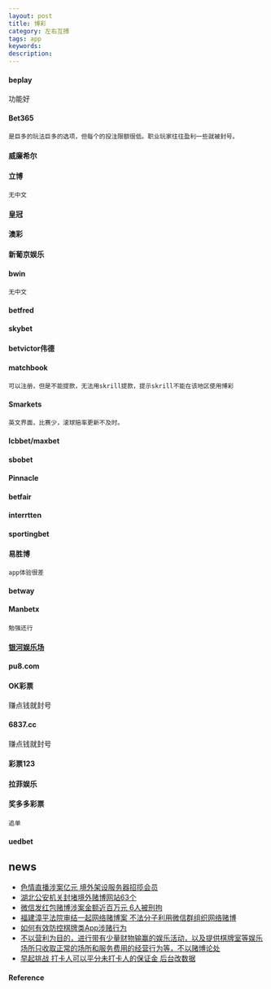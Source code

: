 ```yaml
---
layout: post
title: 博彩
category: 左右互搏
tags: app
keywords: 
description: 
---
```


#### beplay

功能好

#### Bet365
	是巨多的玩法巨多的选项，但每个的投注限额很低。职业玩家往往盈利一些就被封号。
#### 威廉希尔
#### 立博
	无中文
	
#### 皇冠
#### 澳彩
#### 新葡京娱乐
#### bwin
	无中文
#### betfred
#### skybet
#### betvictor伟德

#### matchbook
	可以注册，但是不能提款，无法用skrill提款，提示skrill不能在该地区使用博彩

#### Smarkets
	英文界面，比赛少，滚球赔率更新不及时。

#### Icbbet/maxbet
#### sbobet
#### Pinnacle
#### betfair
#### interrtten
#### sportingbet

#### 易胜博
	app体验很差

#### betway

#### Manbetx
	勉强还行

#### [银河娱乐场](pujing.com)

#### pu8.com

#### OK彩票

赚点钱就封号

#### 6837.cc

赚点钱就封号

#### 彩票123

#### 拉菲娱乐

#### 奖多多彩票
	追单

#### uedbet


## news

* [色情直播涉案亿元 境外架设服务器招揽会员](http://news.online.sh.cn/news/gb/content/2018-09/19/content_9050771.htm)
* [湖北公安机关封堵境外赌博网站63个](http://www.xinhuanet.com/local/2018-06/13/c_1122981521.htm)
* [微信发红包赌博涉案金额近百万元 6人被刑拘](http://www.xinhuanet.com/2018-05/31/c_1122917340.htm)
* [福建漳平法院审结一起网络赌博案 不法分子利用微信群组织网络赌博](http://www.xinhuanet.com/2018-05/31/c_1122917170.htm)
* [如何有效防控棋牌类App涉赌行为](http://www.spp.gov.cn/spp/llyj/201807/t20180714_384832.shtml)
* [不以营利为目的，进行带有少量财物输赢的娱乐活动，以及提供棋牌室等娱乐场所只收取正常的场所和服务费用的经营行为等，不以赌博论处](https://zhidao.baidu.com/question/582684626.html)
* [早起挑战 打卡人可以平分未打卡人的保证金 后台改数据](https://baijiahao.baidu.com/s?id=1616622328926563785&wfr=spider&for=pc)

#### Reference
